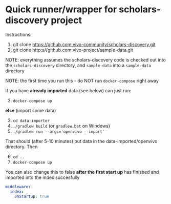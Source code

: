 # Quick runner/wrapper for scholars-discovery project

Instructions:

1) git clone https://github.com:vivo-community/scholars-discovery.git 
2) git clone http:s//github.com:vivo-project/sample-data.git

NOTE: everything assumes the scholars-discovery code is checked out into the 
`scholars-discovery` directory, and `sample-data` into a
`sample-data` directory

NOTE: the first time you run this - do NOT run `docker-compose` right away

If you have **already imported** data (see below) can just run:

3) `docker-compose up`

**else** (import some data)

3) `cd data-importer`
4) `./gradlew build` (or `gradlew.bat` on Windows)
5) `./gradlew run --args='openvivo --import'`

That should (after 5-10 minutes) put data in the data-imported/openvivo
directory.  Then 

6) `cd ..`
7) `docker-compose up`

You can also change this to false **after the first start up** has finished
and imported into the index succesfully

```yaml
middleware:
  index:
    onStartup: true
```




